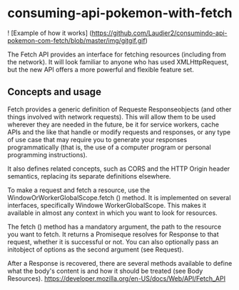 # consuming-api-pokemon-with-fetch

! [Example of how it works] (https://github.com/Laudier2/consumindo-api-pokemon-com-fetch/blob/master/img/gitgif.gif)

The Fetch API provides an interface for fetching resources (including from the network). It will look familiar to anyone who has used XMLHttpRequest, but the new API offers a more powerful and flexible feature set.

## Concepts and usage
 
Fetch provides a generic definition of Requeste Responseobjects (and other things involved with network requests). This will allow them to be used wherever they are needed in the future, be it for service workers, cache APIs and the like that handle or modify requests and responses, or any type of use case that may require you to generate your responses programmatically (that is, the use of a computer program or personal programming instructions).

It also defines related concepts, such as CORS and the HTTP Origin header semantics, replacing its separate definitions elsewhere.

To make a request and fetch a resource, use the WindowOrWorkerGlobalScope.fetch () method. It is implemented on several interfaces, specifically Windowe WorkerGlobalScope. This makes it available in almost any context in which you want to look for resources.

The fetch () method has a mandatory argument, the path to the resource you want to fetch. It returns a Promiseque resolves for Response to that request, whether it is successful or not. You can also optionally pass an initobject of options as the second argument (see Request).

After a Response is recovered, there are several methods available to define what the body's content is and how it should be treated (see Body Resources).
https://developer.mozilla.org/en-US/docs/Web/API/Fetch_API
